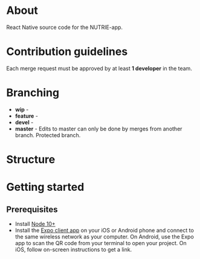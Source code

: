 # About
React Native source code for the NUTRIE-app. 

# Contribution guidelines
Each merge request must be approved by at least **1 developer** in the team. 

# Branching 
* **wip** - 
* **feature** - 
* **devel** - 
* **master** - Edits to master can only be done by merges from another branch. Protected branch. 

# Structure

# Getting started

## Prerequisites
* Install [Node 10+](https://nodejs.org/en/download/) 
* Install the [Expo client app](https://expo.io/) on your iOS or Android phone and connect to the same wireless network as your computer. On Android, use the Expo app to scan the QR code from your terminal to open your project. On iOS, follow on-screen instructions to get a link.
